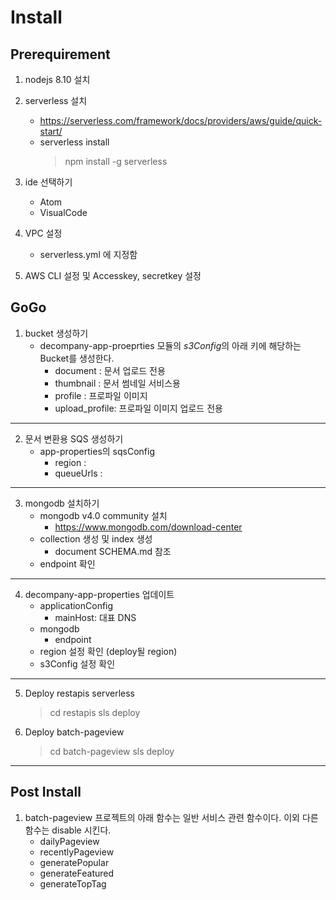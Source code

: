Install
=============

Prerequirement
-------------

1. nodejs 8.10 설치 

2. serverless 설치
    - https://serverless.com/framework/docs/providers/aws/guide/quick-start/
    - serverless install
        > npm install -g serverless

3. ide 선택하기
    - Atom
    - VisualCode

4. VPC 설정
    - serverless.yml 에 지정함

4. AWS CLI 설정 및 Accesskey, secretkey 설정

GoGo
-------------

1. bucket 생성하기
    - decompany-app-proeprties 모듈의 *s3Config*의 아래 키에 해당하는 Bucket를 생성한다.
        - document : 문서 업로드 전용
        - thumbnail : 문서 썸네일 서비스용
        - profile : 프로파일 이미지
        - upload_profile: 프로파일 이미지 업로드 전용

-----

2. 문서 변환용 SQS 생성하기
    - app-properties의 sqsConfig
        - region :
        - queueUrls : 

-----

3. mongodb 설치하기
    - mongodb v4.0 community 설치
        - https://www.mongodb.com/download-center
    - collection 생성 및 index 생성
        - document SCHEMA.md 참조
    - endpoint 확인
----

4. decompany-app-properties 업데이트
    - applicationConfig
        - mainHost: 대표 DNS
    - mongodb
        - endpoint 
    - region 설정 확인 (deploy될 region)
    - s3Config 설정 확인

----


5. Deploy restapis serverless
    > cd restapis
    > sls deploy

6. Deploy batch-pageview
    > cd batch-pageview
    > sls deploy
---


Post Install
-------------

1. batch-pageview 프로젝트의 아래 함수는 일반 서비스 관련 함수이다. 이외 다른 함수는 disable 시킨다.
    - dailyPageview
    - recentlyPageview
    - generatePopular
    - generateFeatured
    - generateTopTag